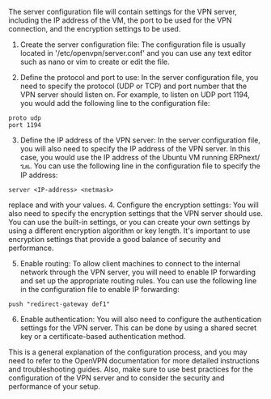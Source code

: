 The server configuration file will contain settings for the VPN server, including the IP address of the VM, the port to be used for the VPN connection, and the encryption settings to be used.

1.  Create the server configuration file: The configuration file is usually located in '/etc/openvpn/server.conf' and you can use any text editor such as nano or vim to create or edit the file.
    
2.  Define the protocol and port to use: In the server configuration file, you need to specify the protocol (UDP or TCP) and port number that the VPN server should listen on. For example, to listen on UDP port 1194, you would add the following line to the configuration file:
```
proto udp
port 1194
```
3.  Define the IP address of the VPN server: In the server configuration file, you will also need to specify the IP address of the VPN server. In this case, you would use the IP address of the Ubuntu VM running ERPnext/ጊዜ. You can use the following line in the configuration file to specify the IP address:
```
server <IP-address> <netmask>
```
replace <IP-address> and <netmask> with your values.
4.  Configure the encryption settings: You will also need to specify the encryption settings that the VPN server should use. You can use the built-in settings, or you can create your own settings by using a different encryption algorithm or key length. It's important to use encryption settings that provide a good balance of security and performance.
    
5.  Enable routing: To allow client machines to connect to the internal network through the VPN server, you will need to enable IP forwarding and set up the appropriate routing rules. You can use the following line in the configuration file to enable IP forwarding:
```
push "redirect-gateway def1"
```
6.  Enable authentication: You will also need to configure the authentication settings for the VPN server. This can be done by using a shared secret key or a certificate-based authentication method.

This is a general explanation of the configuration process, and you may need to refer to the OpenVPN documentation for more detailed instructions and troubleshooting guides. Also, make sure to use best practices for the configuration of the VPN server and to consider the security and performance of your setup.